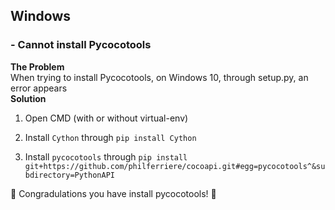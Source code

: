 ## Windows
### - Cannot install Pycocotools
**The Problem** <br>
When trying to install Pycocotools, on Windows 10, through setup.py, an error appears <br>
**Solution** <br>
1. Open CMD (with or without virtual-env)

2. Install `Cython` through `pip install Cython`

3. Install `pycocotools` through `pip install git+https://github.com/philferriere/cocoapi.git#egg=pycocotools^&subdirectory=PythonAPI`

:tada: Congradulations you have install pycocotools! :tada:
